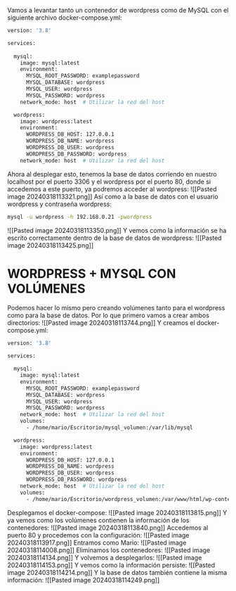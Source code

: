 Vamos a levantar tanto un contenedor de wordpress como de MySQL con el siguiente archivo docker-compose.yml:
```bash
version: '3.8'

services:
  
  mysql:
    image: mysql:latest
    environment:
      MYSQL_ROOT_PASSWORD: examplepassword
      MYSQL_DATABASE: wordpress
      MYSQL_USER: wordpress
      MYSQL_PASSWORD: wordpress
    network_mode: host  # Utilizar la red del host

  wordpress:
    image: wordpress:latest
    environment:
      WORDPRESS_DB_HOST: 127.0.0.1
      WORDPRESS_DB_NAME: wordpress
      WORDPRESS_DB_USER: wordpress
      WORDPRESS_DB_PASSWORD: wordpress
    network_mode: host  # Utilizar la red del host

```
Ahora al desplegar esto, tenemos la base de datos corriendo en nuestro localhost por el puerto 3306 y el wordpress por el puerto 80, donde si accedemos a este puerto, ya podremos acceder al wordpress:
![[Pasted image 20240318113321.png]]
Así como a la base de datos con el usuario wordpress y contraseña wordpress:
```bash
mysql -u wordpress -h 192.168.0.21 -pwordpress
```
![[Pasted image 20240318113350.png]]
Y vemos como la información se ha escrito correctamente dentro de la base de datos de wordpress:
![[Pasted image 20240318113425.png]]
# WORDPRESS + MYSQL CON VOLÚMENES
Podemos hacer lo mismo pero creando volúmenes tanto para el wordpress como para la base de datos. Por lo que primero vamos a crear ambos directorios:
![[Pasted image 20240318113744.png]]
Y creamos el docker-compose.yml:
```bash
version: '3.8'

services:

  mysql:
    image: mysql:latest
    environment:
      MYSQL_ROOT_PASSWORD: examplepassword
      MYSQL_DATABASE: wordpress
      MYSQL_USER: wordpress
      MYSQL_PASSWORD: wordpress
    network_mode: host  # Utilizar la red del host
    volumes:
      - /home/mario/Escritorio/mysql_volumen:/var/lib/mysql

  wordpress:
    image: wordpress:latest
    environment:
      WORDPRESS_DB_HOST: 127.0.0.1
      WORDPRESS_DB_NAME: wordpress
      WORDPRESS_DB_USER: wordpress
      WORDPRESS_DB_PASSWORD: wordpress
    network_mode: host  # Utilizar la red del host
    volumes:
      - /home/mario/Escritorio/wordpress_volumen:/var/www/html/wp-content
```
Desplegamos el docker-compose:
![[Pasted image 20240318113815.png]]
Y ya vemos como los volúmenes contienen la información de los contenedores:
![[Pasted image 20240318113840.png]]
Accedemos al puerto 80 y procedemos con la configuración:
![[Pasted image 20240318113917.png]]
Entramos como Mario:
![[Pasted image 20240318114008.png]]
Eliminamos los contenedores:
![[Pasted image 20240318114134.png]]
Y volvemos a desplegarlos:
![[Pasted image 20240318114153.png]]
Y vemos como la información persiste:
![[Pasted image 20240318114214.png]]
Y la base de datos también contiene la misma información:
![[Pasted image 20240318114249.png]]
